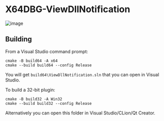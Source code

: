 # X64DBG-ViewDllNotification

![image](https://user-images.githubusercontent.com/13917777/178156979-11bd4ade-3031-40c0-bb85-0606fba90d5c.png)

## Building

From a Visual Studio command prompt:

```
cmake -B build64 -A x64
cmake --build build64 --config Release
```

You will get `build64\ViewDllNotification.sln` that you can open in Visual Studio.

To build a 32-bit plugin:

```
cmake -B build32 -A Win32
cmake --build build32 --config Release
```

Alternatively you can open this folder in Visual Studio/CLion/Qt Creator.

